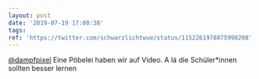 ```yaml
---
layout: post
date: '2019-07-19 17:00:38'
tags: 
ref: 'https://twitter.com/schwarzlichtwue/status/1152261978875998208'
---
```

[@dampfpixel](https://twitter.com/dampfpixel) Eine Pöbelei haben wir auf Video. A lá die Schüler\*innen sollten besser lernen